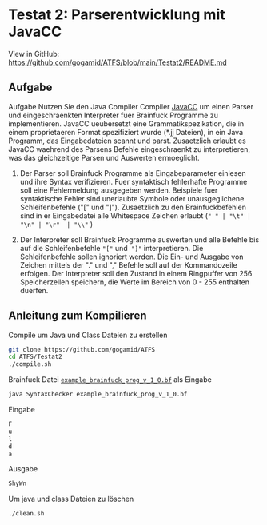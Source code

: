 # Testat 2: Parserentwicklung mit JavaCC

View in GitHub: https://github.com/gogamid/ATFS/blob/main/Testat2/README.md

## Aufgabe 

Aufgabe Nutzen Sie den Java Compiler Compiler [JavaCC](https://javacc.github.io/javacc/) um einen Parser und eingeschraenkten
Interpreter fuer Brainfuck Programme zu implementieren. JavaCC ueubersetzt eine Grammatikspezikation, die in einem proprietaeren Format spezifiziert wurde (*.jj Dateien), in ein Java Programm, das Eingabedateien scannt und parst. Zusaetzlich erlaubt es JavaCC waehrend des Parsens Befehle eingeschraenkt zu interpretieren, was das gleichzeitige Parsen und Auswerten ermoeglicht.

1. Der Parser soll Brainfuck Programme als Eingabeparameter einlesen und ihre Syntax verifizieren. Fuer syntaktisch fehlerhafte Programme
soll eine Fehlermeldung ausgegeben werden. Beispiele fuer syntaktische Fehler sind unerlaubte Symbole oder unausgeglichene
Schleifenbefehle ("[" und "]"). Zusaetzlich zu den Brainfuckbefehlen sind in er Eingabedatei alle Whitespace Zeichen erlaubt (`" " | "\t" | "\n" | "\r"  | "\\"` )

2. Der Interpreter soll Brainfuck Programme auswerten und alle Befehle bis auf die Schleifenbefehle `"["` und` "]"` interpretieren. Die Schleifenbefehle sollen ignoriert werden. Die Ein- und Ausgabe von Zeichen mittels der "." und "," Befehle soll auf der Kommandozeile erfolgen. Der Interpreter soll den Zustand in einem Ringpuffer von 256 Speicherzellen speichern, die Werte im Bereich von 0 - 255 enthalten duerfen.

## Anleitung zum Kompilieren

Compile um Java und Class Dateien zu erstellen

```bash
git clone https://github.com/gogamid/ATFS
cd ATFS/Testat2
./compile.sh
```

Brainfuck Datei [`example_brainfuck_prog_v_1_0.bf`](./example_brainfuck_prog_v_1_0.bf) als Eingabe

```bash
java SyntaxChecker example_brainfuck_prog_v_1_0.bf
```

Eingabe

```bash
F
u
l
d
a
```

Ausgabe
```bash
ShyWn
```

Um java und class Dateien zu löschen
```bash
./clean.sh
```
